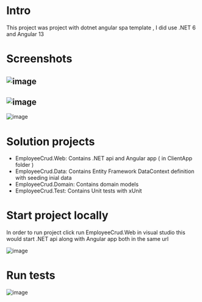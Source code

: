 # Intro 
This project was project with dotnet angular spa template , I did use .NET 6 and Angular 13

# Screenshots 
![image](https://user-images.githubusercontent.com/16271638/182013585-8862931c-b8cc-4392-9a39-aeac250e30cc.png)
---
![image](https://user-images.githubusercontent.com/16271638/182013595-fce57cb1-4ed9-430d-9cbf-ab077632c74c.png)
---
![image](https://user-images.githubusercontent.com/16271638/182013607-7b5b02b5-9584-4c11-9fb0-6c3c0750887b.png)

# Solution projects 
- EmployeeCrud.Web: Contains .NET api and Angular app ( in ClientApp folder )
- EmployeeCrud.Data: Contains Entity Framework DataContext definition with seeding inial data
- EmployeeCrud.Domain: Contains domain models
- EmployeeCrud.Test: Contains Unit tests with xUnit

# Start project locally
In order to run project click run EmployeeCrud.Web in visual studio this would start .NET api along with Angular app both in the same url 

![image](https://user-images.githubusercontent.com/16271638/182013521-77e853b7-3633-43fb-97f9-6616a92d59a3.png)

# Run tests 
![image](https://user-images.githubusercontent.com/16271638/182013492-29291d78-0942-41ec-9527-17a6b9181d61.png)
